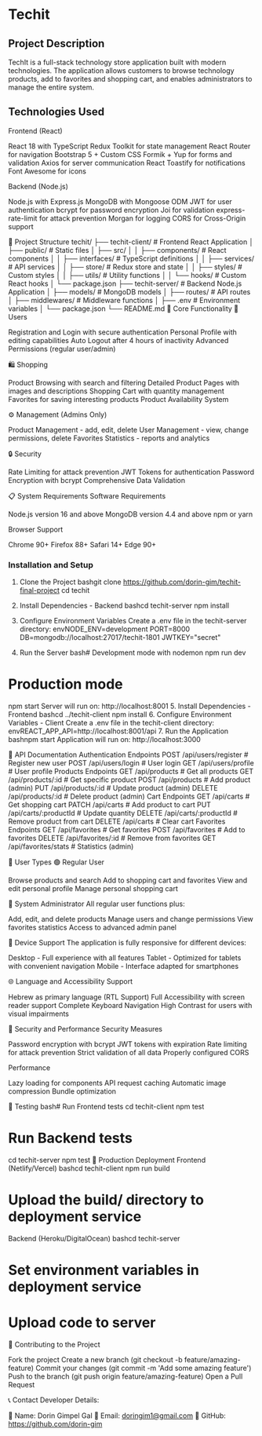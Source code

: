 # Techit

## Project Description
TechIt is a full-stack technology store application built with modern technologies. The application allows customers to browse technology products, add to favorites and shopping cart, and enables administrators to manage the entire system.

## Technologies Used
Frontend (React)

React 18 with TypeScript
Redux Toolkit for state management
React Router for navigation
Bootstrap 5 + Custom CSS
Formik + Yup for forms and validation
Axios for server communication
React Toastify for notifications
Font Awesome for icons

Backend (Node.js)

Node.js with Express.js
MongoDB with Mongoose ODM
JWT for user authentication
bcrypt for password encryption
Joi for validation
express-rate-limit for attack prevention
Morgan for logging
CORS for Cross-Origin support

📁 Project Structure
techit/
├── techit-client/          # Frontend React Application
│   ├── public/            # Static files
│   ├── src/
│   │   ├── components/    # React components
│   │   ├── interfaces/    # TypeScript definitions
│   │   ├── services/      # API services
│   │   ├── store/         # Redux store and state
│   │   ├── styles/        # Custom styles
│   │   ├── utils/         # Utility functions
│   │   └── hooks/         # Custom React hooks
│   └── package.json
├── techit-server/         # Backend Node.js Application
│   ├── models/           # MongoDB models
│   ├── routes/           # API routes
│   ├── middlewares/      # Middleware functions
│   ├── .env             # Environment variables
│   └── package.json
└── README.md
🎯 Core Functionality
👤 Users

Registration and Login with secure authentication
Personal Profile with editing capabilities
Auto Logout after 4 hours of inactivity
Advanced Permissions (regular user/admin)

🛍️ Shopping

Product Browsing with search and filtering
Detailed Product Pages with images and descriptions
Shopping Cart with quantity management
Favorites for saving interesting products
Product Availability System

⚙️ Management (Admins Only)

Product Management - add, edit, delete
User Management - view, change permissions, delete
Favorites Statistics - reports and analytics

🔒 Security

Rate Limiting for attack prevention
JWT Tokens for authentication
Password Encryption with bcrypt
Comprehensive Data Validation

📋 System Requirements
Software Requirements

Node.js version 16 and above
MongoDB version 4.4 and above
npm or yarn

Browser Support

Chrome 90+
Firefox 88+
Safari 14+
Edge 90+

### Installation and Setup
1. Clone the Project
bashgit clone https://github.com/dorin-gim/techit-final-project
cd techit

2. Install Dependencies - Backend
bashcd techit-server
npm install

3. Configure Environment Variables
Create a .env file in the techit-server directory:
envNODE_ENV=development
PORT=8000
DB=mongodb://localhost:27017/techit-1801
JWTKEY="secret"

4. Run the Server
bash# Development mode with nodemon
npm run dev


# Production mode
npm start
Server will run on: http://localhost:8001
5. Install Dependencies - Frontend
bashcd ../techit-client
npm install
6. Configure Environment Variables - Client
Create a .env file in the techit-client directory:
envREACT_APP_API=http://localhost:8001/api
7. Run the Application
bashnpm start
Application will run on: http://localhost:3000

🔌 API Documentation
Authentication Endpoints
POST /api/users/register     # Register new user
POST /api/users/login        # User login
GET  /api/users/profile      # User profile
Products Endpoints
GET    /api/products         # Get all products
GET    /api/products/:id     # Get specific product
POST   /api/products         # Add product (admin)
PUT    /api/products/:id     # Update product (admin)
DELETE /api/products/:id     # Delete product (admin)
Cart Endpoints
GET    /api/carts           # Get shopping cart
PATCH  /api/carts           # Add product to cart
PUT    /api/carts/:productId # Update quantity
DELETE /api/carts/:productId # Remove product from cart
DELETE /api/carts           # Clear cart
Favorites Endpoints
GET    /api/favorites       # Get favorites
POST   /api/favorites       # Add to favorites
DELETE /api/favorites/:id   # Remove from favorites
GET    /api/favorites/stats # Statistics (admin)

👥 User Types
🟢 Regular User

Browse products and search
Add to shopping cart and favorites
View and edit personal profile
Manage personal shopping cart

🔴 System Administrator
All regular user functions plus:

Add, edit, and delete products
Manage users and change permissions
View favorites statistics
Access to advanced admin panel

📱 Device Support
The application is fully responsive for different devices:

Desktop - Full experience with all features
Tablet - Optimized for tablets with convenient navigation
Mobile - Interface adapted for smartphones

🌐 Language and Accessibility Support

Hebrew as primary language (RTL Support)
Full Accessibility with screen reader support
Complete Keyboard Navigation
High Contrast for users with visual impairments

🔐 Security and Performance
Security Measures

Password encryption with bcrypt
JWT tokens with expiration
Rate limiting for attack prevention
Strict validation of all data
Properly configured CORS

Performance

Lazy loading for components
API request caching
Automatic image compression
Bundle optimization

🧪 Testing
bash# Run Frontend tests
cd techit-client
npm test

# Run Backend tests
cd techit-server
npm test
🚀 Production Deployment
Frontend (Netlify/Vercel)
bashcd techit-client
npm run build
# Upload the build/ directory to deployment service
Backend (Heroku/DigitalOcean)
bashcd techit-server
# Set environment variables in deployment service
# Upload code to server
🤝 Contributing to the Project

Fork the project
Create a new branch (git checkout -b feature/amazing-feature)
Commit your changes (git commit -m 'Add some amazing feature')
Push to the branch (git push origin feature/amazing-feature)
Open a Pull Request


📞 Contact
Developer Details:

👤 Name: Dorin Gimpel Gal
📧 Email: doringim1@gmail.com
🔗 GitHub: https://github.com/dorin-gim

